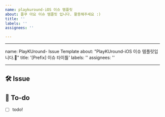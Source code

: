 ```yaml
---
name: playkuround-iOS 이슈 템플릿
about: 플쿠 아요 이슈 템플릿 입니다. 활용해주세요 :)
title: ''
labels: ''
assignees: ''

---
```


---
name:    PlayKUround- Issue Template
about: "PlayKUround-iOS 이슈 템플릿입니다.🎇"
title: '[Prefix] 이슈 타이틀'
labels: ''
assignees: ''

---

<!-- 

[Prefix]

[Design]: 뷰 짜기
[Feat]: 새로운 기능 구현
[Network]: 네트워크 연결
[Fix]: 버그, 오류 해결, 코드 수정
[Refactor]: 전면 수정이 있을 때 사용
[Chore]: 그 이외
[Docs]: README나 WIKI 등의 문서 개정
[Setting]: 세팅

-->

## 🛠 Issue
<!-- 이슈에 대해 간략하게 설명해주세요 -->

## 📝 To-do
<!-- 진행할 작업에 대해 적어주세요 -->
- [ ] todo!
